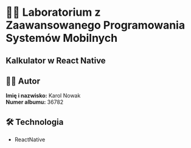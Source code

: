 # 🧑‍💻 Laboratorium z Zaawansowanego Programowania Systemów Mobilnych
## Kalkulator w React Native

## 👨‍🏫 Autor
**Imię i nazwisko:** Karol Nowak  
**Numer albumu:** 36782  

## 🛠️ Technologia
- ReactNative
